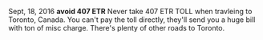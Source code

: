 Sept, 18, 2016 
**avoid 407 ETR**
Never take 407 ETR TOLL when travleing to Toronto, Canada. You can't pay the toll directly, they'll send you a huge bill with ton of misc charge. There's plenty of other roads to Toronto.
